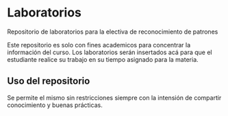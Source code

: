 # Laboratorios
 Repositorio de laboratorios para la electiva de reconocimiento de patrones

 Este repositorio es solo con fines academicos para concentrar la información del curso.
 Los laboratorios serán insertados acá para que el estudiante realice su trabajo en su tiempo asignado para la materia.

 ## Uso del repositorio
 Se permite el mismo sin restricciones siempre con la intensión de compartir conocimiento y buenas prácticas.
 
